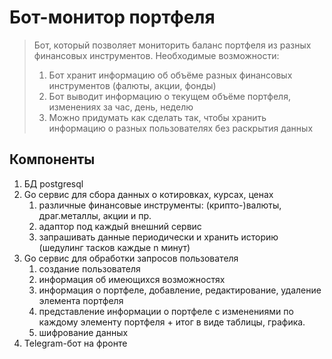# Бот-монитор портфеля

> Бот, который позволяет мониторить баланс портфеля из разных финансовых инструментов.
Необходимые возможности:
> 1. Бот хранит информацию об объёме разных финансовых инструментов (фалюты, акции, фонды)
> 2. Бот выводит информацию о текущем объёме портфеля, изменениях за час, день, неделю
> 3. Можно придумать как сделать так, чтобы хранить информацию о разных пользователях без раскрытия данных


## Компоненты
1. БД postgresql
2. Go сервис для сбора данных о котировках, курсах, ценах
   1. различные финансовые инструменты: (крипто-)валюты, драг.металлы, акции и пр.
   2. адаптор под каждый внешний сервис
   3. запрашивать данные периодически и хранить историю (шедулинг тасков каждые n минут)
3. Go сервис для обработки запросов пользователя
   1. создание пользователя
   2. информация об имеющихся возможностях
   3. информация о портфеле, добавление, редактирование, удаление элемента портфеля
   4. представление информации о портфеле с изменениями по каждому элементу портфеля + итог в виде таблицы, графика.
   5. шифрование данных
4. Telegram-бот на фронте

